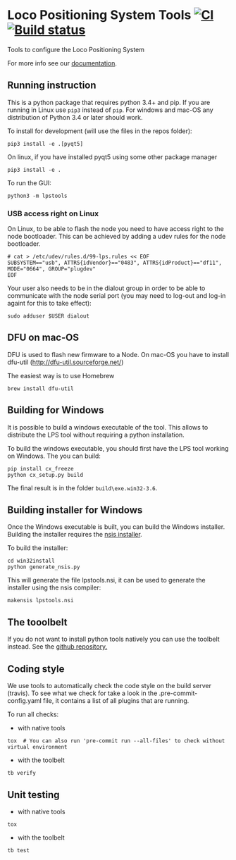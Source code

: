 # Loco Positioning System Tools [![CI](https://github.com/bitcraze/lps-tools/workflows/CI/badge.svg)](https://github.com/bitcraze/lps-tools/actions?query=workflow%3ACI) [![Build status](https://ci.appveyor.com/api/projects/status/dnko8ka5owq07cul?svg=true)](https://ci.appveyor.com/project/bitcraze/lps-tools)

Tools to configure the Loco Positioning System

For more info see our [documentation](https://www.bitcraze.io/documentation/repository/lps-node-firmware/master/).

## Running instruction

This is a python package that requires python 3.4+ and pip. If you are running
in Linux use ```pip3``` instead of ```pip```. For windows and mac-OS any
distribution of Python 3.4 or later should work.

To install for development (will use the files in the repos folder):
```
pip3 install -e .[pyqt5]
```

On linux, if you have installed pyqt5 using some other package manager
```
pip3 install -e .
```

To run the GUI:
```
python3 -m lpstools
```

### USB access right on Linux

On Linux, to be able to flash the node you need to have access right to the node bootloader. This can be achieved by adding a udev rules for the node bootloader.
```
# cat > /etc/udev/rules.d/99-lps.rules << EOF
SUBSYSTEM=="usb", ATTRS{idVendor}=="0483", ATTRS{idProduct}=="df11", MODE="0664", GROUP="plugdev"
EOF
```
Your user also needs to be in the dialout group in order to be able to communicate with the node serial port (you may need to log-out and log-in againt for this to take effect):
```
sudo adduser $USER dialout
```

## DFU on mac-OS

DFU is used to flash new firmware to a Node. On mac-OS you have to install dfu-util (http://dfu-util.sourceforge.net/)

The easiest way is to use Homebrew

```
brew install dfu-util
```


## Building for Windows

It is possible to build a windows executable of the tool. This allows to
distribute the LPS tool without requiring a python installation.

To build the windows executable, you should first have the LPS tool working
on Windows. The you can build:
```
pip install cx_freeze
python cx_setup.py build
```

The final result is in the folder ```build\exe.win32-3.6```.

## Building installer for Windows

Once the Windows executable is built, you can build the Windows installer.
Building the installer requires the [nsis installer](http://nsis.sourceforge.net/Main_Page).

To build the installer:
```
cd win32install
python generate_nsis.py
```

This will generate the file lpstools.nsi, it can be used to generate the
installer using the nsis compiler:
```
makensis lpstools.nsi
```

## The tooolbelt

If you do not want to install python tools natively you can use the toolbelt
instead. See the [github repository.](https://github.com/bitcraze/toolbelt)

## Coding style

We use tools to automatically check the code style on the build server
(travis). To see what we check for take a look in the .pre-commit-config.yaml
file, it contains a list of all plugins that are running.

To run all checks:

* with native tools
```
tox  # You can also run 'pre-commit run --all-files' to check without virtual environment
```

* with the toolbelt
```
tb verify
```

## Unit testing

* with native tools
```
tox
```

* with the toolbelt
```
tb test
```
